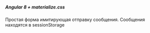 <h5>Angular 8 + materialize.css</h5>
<p>Простая форма имитирующая отправку сообщения. Сообщения находятся в sessionStorage</p>

